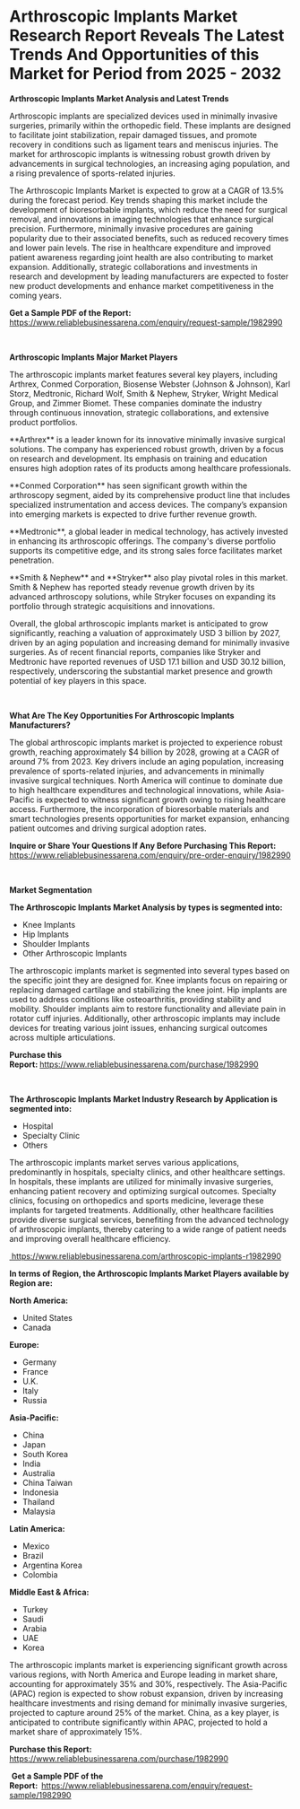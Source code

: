 <p><h1>Arthroscopic Implants Market Research Report Reveals The Latest Trends And Opportunities of this Market for Period from 2025 - 2032</h1></p><p><strong>Arthroscopic Implants Market Analysis and Latest Trends</strong></p>
<p><p>Arthroscopic implants are specialized devices used in minimally invasive surgeries, primarily within the orthopedic field. These implants are designed to facilitate joint stabilization, repair damaged tissues, and promote recovery in conditions such as ligament tears and meniscus injuries. The market for arthroscopic implants is witnessing robust growth driven by advancements in surgical technologies, an increasing aging population, and a rising prevalence of sports-related injuries.</p><p>The Arthroscopic Implants Market is expected to grow at a CAGR of 13.5% during the forecast period. Key trends shaping this market include the development of bioresorbable implants, which reduce the need for surgical removal, and innovations in imaging technologies that enhance surgical precision. Furthermore, minimally invasive procedures are gaining popularity due to their associated benefits, such as reduced recovery times and lower pain levels. The rise in healthcare expenditure and improved patient awareness regarding joint health are also contributing to market expansion. Additionally, strategic collaborations and investments in research and development by leading manufacturers are expected to foster new product developments and enhance market competitiveness in the coming years.</p></p>
<p><strong>Get a Sample PDF of the Report:&nbsp;</strong> <a href="https://www.reliablebusinessarena.com/enquiry/request-sample/1982990?utm_campaign=2938&utm_medium=2&utm_source=Github&utm_content=ia&utm_term=13042025&utm_id=arthroscopic-implants">https://www.reliablebusinessarena.com/enquiry/request-sample/1982990</a></p>
<p>&nbsp;</p>
<p><strong>Arthroscopic Implants Major Market Players</strong></p>
<p><p>The arthroscopic implants market features several key players, including Arthrex, Conmed Corporation, Biosense Webster (Johnson & Johnson), Karl Storz, Medtronic, Richard Wolf, Smith & Nephew, Stryker, Wright Medical Group, and Zimmer Biomet. These companies dominate the industry through continuous innovation, strategic collaborations, and extensive product portfolios.</p><p>**Arthrex** is a leader known for its innovative minimally invasive surgical solutions. The company has experienced robust growth, driven by a focus on research and development. Its emphasis on training and education ensures high adoption rates of its products among healthcare professionals.</p><p>**Conmed Corporation** has seen significant growth within the arthroscopy segment, aided by its comprehensive product line that includes specialized instrumentation and access devices. The company’s expansion into emerging markets is expected to drive further revenue growth.</p><p>**Medtronic**, a global leader in medical technology, has actively invested in enhancing its arthroscopic offerings. The company's diverse portfolio supports its competitive edge, and its strong sales force facilitates market penetration.</p><p>**Smith & Nephew** and **Stryker** also play pivotal roles in this market. Smith & Nephew has reported steady revenue growth driven by its advanced arthroscopy solutions, while Stryker focuses on expanding its portfolio through strategic acquisitions and innovations.</p><p>Overall, the global arthroscopic implants market is anticipated to grow significantly, reaching a valuation of approximately USD 3 billion by 2027, driven by an aging population and increasing demand for minimally invasive surgeries. As of recent financial reports, companies like Stryker and Medtronic have reported revenues of USD 17.1 billion and USD 30.12 billion, respectively, underscoring the substantial market presence and growth potential of key players in this space.</p></p>
<p>&nbsp;</p>
<p><strong>What Are The Key Opportunities For Arthroscopic Implants Manufacturers?</strong></p>
<p><p>The global arthroscopic implants market is projected to experience robust growth, reaching approximately $4 billion by 2028, growing at a CAGR of around 7% from 2023. Key drivers include an aging population, increasing prevalence of sports-related injuries, and advancements in minimally invasive surgical techniques. North America will continue to dominate due to high healthcare expenditures and technological innovations, while Asia-Pacific is expected to witness significant growth owing to rising healthcare access. Furthermore, the incorporation of bioresorbable materials and smart technologies presents opportunities for market expansion, enhancing patient outcomes and driving surgical adoption rates.</p></p>
<p><strong>Inquire or Share Your Questions If Any Before Purchasing This Report:</strong> <a href="https://www.reliablebusinessarena.com/enquiry/pre-order-enquiry/1982990?utm_campaign=2938&utm_medium=2&utm_source=Github&utm_content=ia&utm_term=13042025&utm_id=arthroscopic-implants">https://www.reliablebusinessarena.com/enquiry/pre-order-enquiry/1982990</a></p>
<p>&nbsp;</p>
<p><strong>Market Segmentation</strong></p>
<p><strong>The Arthroscopic Implants Market Analysis by types is segmented into:</strong></p>
<p><ul><li>Knee Implants</li><li>Hip Implants</li><li>Shoulder Implants</li><li>Other Arthroscopic Implants</li></ul></p>
<p><p>The arthroscopic implants market is segmented into several types based on the specific joint they are designed for. Knee implants focus on repairing or replacing damaged cartilage and stabilizing the knee joint. Hip implants are used to address conditions like osteoarthritis, providing stability and mobility. Shoulder implants aim to restore functionality and alleviate pain in rotator cuff injuries. Additionally, other arthroscopic implants may include devices for treating various joint issues, enhancing surgical outcomes across multiple articulations.</p></p>
<p><strong>Purchase this Report:&nbsp;</strong><a href="https://www.reliablebusinessarena.com/purchase/1982990?utm_campaign=2938&utm_medium=2&utm_source=Github&utm_content=ia&utm_term=13042025&utm_id=arthroscopic-implants">https://www.reliablebusinessarena.com/purchase/1982990</a></p>
<p>&nbsp;</p>
<p><strong>The Arthroscopic Implants Market Industry Research by Application is segmented into:</strong></p>
<p><ul><li>Hospital</li><li>Specialty Clinic</li><li>Others</li></ul></p>
<p><p>The arthroscopic implants market serves various applications, predominantly in hospitals, specialty clinics, and other healthcare settings. In hospitals, these implants are utilized for minimally invasive surgeries, enhancing patient recovery and optimizing surgical outcomes. Specialty clinics, focusing on orthopedics and sports medicine, leverage these implants for targeted treatments. Additionally, other healthcare facilities provide diverse surgical services, benefiting from the advanced technology of arthroscopic implants, thereby catering to a wide range of patient needs and improving overall healthcare efficiency.</p></p>
<p><a href="https://www.reliablebusinessarena.com/arthroscopic-implants-r1982990?utm_campaign=2938&utm_medium=2&utm_source=Github&utm_content=ia&utm_term=13042025&utm_id=arthroscopic-implants">&nbsp;https://www.reliablebusinessarena.com/arthroscopic-implants-r1982990</a></p>
<p><strong>In terms of Region, the Arthroscopic Implants Market Players available by Region are:</strong></p>
<p>
    <p> <strong> North America: </strong>
        <ul>
            <li>United States</li>
            <li>Canada</li>
        </ul>
        </p> 
    <p> <strong> Europe: </strong>
        <ul>
            <li>Germany</li>
            <li>France</li>
            <li>U.K.</li>
            <li>Italy</li>
            <li>Russia</li>
        </ul>
        </p> 
    <p> <strong> Asia-Pacific: </strong>
        <ul>
            <li>China</li>
            <li>Japan</li>
            <li>South Korea</li>
            <li>India</li>
            <li>Australia</li>
            <li>China Taiwan</li>
            <li>Indonesia</li>
            <li>Thailand</li>
            <li>Malaysia</li>
        </ul>
        </p> 
    <p> <strong> Latin America: </strong>
        <ul>
            <li>Mexico</li>
            <li>Brazil</li>
            <li>Argentina Korea</li>
            <li>Colombia</li>
        </ul>
        </p> 
    <p> <strong> Middle East & Africa: </strong>
        <ul>
            <li>Turkey</li>
            <li>Saudi</li>
            <li>Arabia</li>
            <li>UAE</li>
            <li>Korea</li>
        </ul>
    </p>
    </p>
<p><p>The arthroscopic implants market is experiencing significant growth across various regions, with North America and Europe leading in market share, accounting for approximately 35% and 30%, respectively. The Asia-Pacific (APAC) region is expected to show robust expansion, driven by increasing healthcare investments and rising demand for minimally invasive surgeries, projected to capture around 25% of the market. China, as a key player, is anticipated to contribute significantly within APAC, projected to hold a market share of approximately 15%.</p></p>
<p><strong>Purchase this Report: </strong><a href="https://www.reliablebusinessarena.com/purchase/1982990?utm_campaign=2938&utm_medium=2&utm_source=Github&utm_content=ia&utm_term=13042025&utm_id=arthroscopic-implants">https://www.reliablebusinessarena.com/purchase/1982990</a></p>
<p>&nbsp;<strong>Get a Sample PDF of the Report:&nbsp;&nbsp;</strong><a href="https://www.reliablebusinessarena.com/enquiry/request-sample/1982990?utm_campaign=2938&utm_medium=2&utm_source=Github&utm_content=ia&utm_term=13042025&utm_id=arthroscopic-implants">https://www.reliablebusinessarena.com/enquiry/request-sample/1982990</a></p>
<p><strong></strong></p>
<p><p></p><p></p><p></p></p>